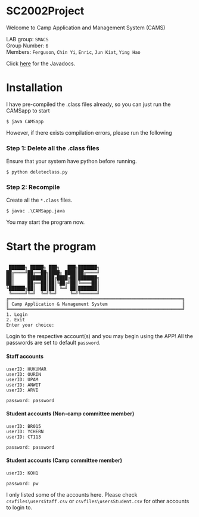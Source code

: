 # SC2002Project

Welcome to Camp Application and Management System (CAMS)

LAB group: `SMACS` \
Group Number: `6` \
Members: `Ferguson`, `Chin Yi`, `Enric`, `Jun Kiat`, `Ying Hao`

Click [here](https://drive.google.com/drive/folders/1TfUKbkJdoM-3EOIhEjAw5re0QFtx4_bK?usp=sharing) for the Javadocs.

# Installation

I have pre-compiled the .class files already, so you can just run the CAMSapp to start

```
$ java CAMSapp
```

However, if there exists compilation errors, please run the following

### Step 1: Delete all the .class files

Ensure that your system have python before running.

```
$ python deleteclass.py
```

### Step 2: Recompile

Create all the `*.class` files.

```
$ javac .\CAMSapp.java
```

You may start the program now.

# Start the program

```

 ██████╗ █████╗ ███╗   ███╗███████╗
██╔════╝██╔══██╗████╗ ████║██╔════╝
██║     ███████║██╔████╔██║███████╗
██║     ██╔══██║██║╚██╔╝██║╚════██║
╚██████╗██║  ██║██║ ╚═╝ ██║███████║
 ╚═════╝╚═╝  ╚═╝╚═╝     ╚═╝╚══════╝
╔═════════════════════════════════════════════════════════════════╗
║ Camp Application & Management System                            ║
╚═════════════════════════════════════════════════════════════════╝
1. Login
2. Exit
Enter your choice:
```

Login to the respective account(s) and you may begin using the APP!
All the passwords are set to default `password`.

#### Staff accounts

```
userID: HUKUMAR
userID: OURIN
userID: UPAM
userID: ANWIT
userID: ARVI

password: password
```

#### Student accounts (Non-camp committee member)

```
userID: BR015
userID: YCHERN
userID: CT113

password: password
```

#### Student accounts (Camp committee member)

```
userID: KOH1

password: pw
```

I only listed some of the accounts here.
Please check `csvfiles\usersStaff.csv` or `csvfiles\usersStudent.csv` for other accounts to login to.
